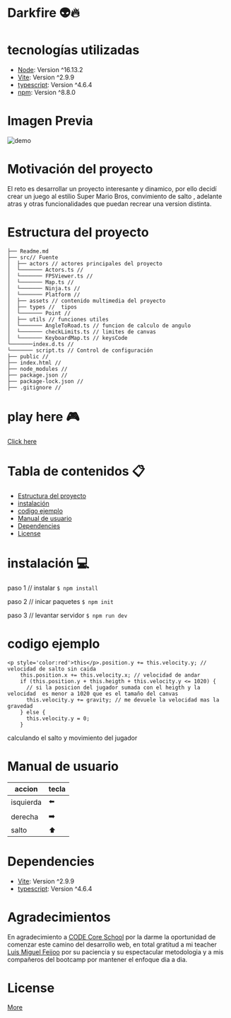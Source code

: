 # Darkfire :alien::fire:

# tecnologías utilizadas 

* [Node](https://nodejs.org/es/): Version ^16.13.2  
* [Vite](https://vitejs.dev/guide/#scaffolding-your-first-vite-project): Version ^2.9.9 
* [typescript](https://www.typescriptlang.org/): Version ^4.6.4 
* [npm](https://www.npmjs.com/): Version ^8.8.0


# Imagen Previa

![demo](https://user-images.githubusercontent.com/96850176/169742802-5183aa88-02d0-4952-a9d1-5a439df4a1f2.jpeg)

# Motivación del proyecto

El reto es desarrollar un proyecto interesante y dinamico, por ello decidí crear un juego al estilio Super Mario Bros, convimiento de salto , adelante atras y otras funcionalidades que puedan recrear una version distinta.

# Estructura del proyecto

```
├── Readme.md                   
├── src// Fuente
│  ├── actors // actores principales del proyecto
│  └─────── Actors.ts //
│  └─────── FPSViewer.ts //
│  └─────── Map.ts //
│  └─────── Ninja.ts //
│  └─────── Platform //
│  ├── assets // contenido multimedia del proyecto
│  ├── types //  tipos
│  └─────── Point //
│  ├── utils // funciones utiles
│  └─────── AngleToRoad.ts // funcion de calculo de angulo
│  └─────── checkLimits.ts // limites de canvas
│  └─────── KeyboardMap.ts // keysCode
└───────index.d.ts // 
└─────── script.ts // Control de configuración
├── public //
├── index.html // 
├── node_modules // 
├── package.json //
├── package-lock.json //
├── .gitignore //

```
# play here :video_game:

[Click here](https://jesuscabrita.github.io/Darkfire/)

# Tabla de contenidos :clipboard:

* [Estructura del proyecto](#Estructura-del-proyecto)
* [instalación](#instalacion) 
* [codigo ejemplo](#codigo-ejemplo) 
* [Manual de usuario](#Manual-de-usuario)
* [Dependencies](#Dependencies)
* [License](#License)


# instalación :computer:

paso 1 // instalar 
`$ npm install` 

paso 2  // inicar paquetes 
`$ npm init `

paso 3 // levantar servidor 
`$ npm run dev` 

# codigo ejemplo 
```
<p style='color:red'>this</p>.position.y += this.velocity.y; // velocidad de salto sin caida
    this.position.x += this.velocity.x; // velocidad de andar
    if (this.position.y + this.heigth + this.velocity.y <= 1020) {
      // si la posicion del jugador sumada con el heigth y la velocidad  es menor a 1020 que es el tamaño del canvas
      this.velocity.y += gravity; // me devuele la velocidad mas la gravedad
    } else {
      this.velocity.y = 0;
    }

```
 calculando el salto y movimiento del jugador 
 
 # Manual de usuario
 
 | accion | tecla |
| ------------- | ------------- |
|isquierda  | :arrow_left:  |
|derecha  | :arrow_right:  |
| salto  | :arrow_up: |

# Dependencies

* [Vite](https://vitejs.dev/guide/#scaffolding-your-first-vite-project): Version ^2.9.9 
* [typescript](https://www.typescriptlang.org/): Version ^4.6.4 

# Agradecimientos

En agradecimiento a [CODE Core School](https://github.com/core-school) por la darme la oportunidad de comenzar este camino del desarrollo web, en total gratitud a mi teacher [Luis Miguel Feijoo](https://github.com/luismiguelfeijoo) por su paciencia y su espectacular metodologia y a mis compañeros del bootcamp por mantener el enfoque dia a dia.


# License
 
  [More](./LICENSE)
